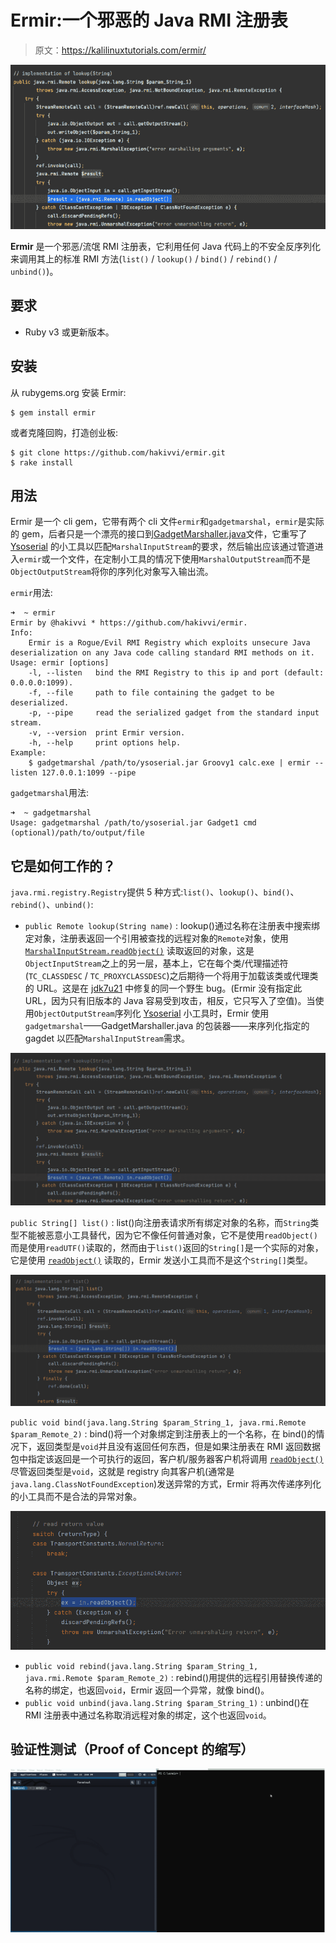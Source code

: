 # Ermir:一个邪恶的 Java RMI 注册表

> 原文：<https://kalilinuxtutorials.com/ermir/>

[![](img//ee2a2aeb76d6f06d97bf6817e607467f.png)](https://blogger.googleusercontent.com/img/b/R29vZ2xl/AVvXsEjs0PFlzsSnfe85aNQc_FShca44LCkQH_aHLc-TV-ZbtgA3TBczSYJYI2V2XETlue8F7CBBccQy1unuscXX5iAxieKRCjcpmBqTBnJ2KZhKMg_cVOYUggnzr_cVo9ooQK0UbKa0I29G6IWjnanM09o7kaGdnz1k2UBFon5dRxmECNRHxsmL6K0fDTdq/s728/Ermir.png)

**Ermir** 是一个邪恶/流氓 RMI 注册表，它利用任何 Java 代码上的不安全反序列化来调用其上的标准 RMI 方法(`list()` / `lookup()` / `bind()` / `rebind()` / `unbind()`)。

## 要求

*   Ruby v3 或更新版本。

## 安装

从 rubygems.org 安装 Ermir:

```
$ gem install ermir
```

或者克隆回购，打造创业板:

```
$ git clone https://github.com/hakivvi/ermir.git
$ rake install
```

## 用法

Ermir 是一个 cli gem，它带有两个 cli 文件`ermir`和`gadgetmarshal`，`ermir`是实际的 gem，后者只是一个漂亮的接口到[GadgetMarshaller.java](https://github.com/hakivvi/ermir/blob/main/helpers/gadgetmarshaller/GadgetMarshaller.java)文件，它重写了 [Ysoserial](https://github.com/frohoff/ysoserial) 的小工具以匹配`MarshalInputStream`的要求，然后输出应该通过管道进入`ermir`或一个文件，在定制小工具的情况下使用`MarshalOutputStream`而不是`ObjectOutputStream`将你的序列化对象写入输出流。

`ermir`用法:

```
➜  ~ ermir
Ermir by @hakivvi * https://github.com/hakivvi/ermir.
Info:
    Ermir is a Rogue/Evil RMI Registry which exploits unsecure Java deserialization on any Java code calling standard RMI methods on it.
Usage: ermir [options]
    -l, --listen   bind the RMI Registry to this ip and port (default: 0.0.0.0:1099).
    -f, --file     path to file containing the gadget to be deserialized.
    -p, --pipe     read the serialized gadget from the standard input stream.
    -v, --version  print Ermir version.
    -h, --help     print options help.
Example:
    $ gadgetmarshal /path/to/ysoserial.jar Groovy1 calc.exe | ermir --listen 127.0.0.1:1099 --pipe
```

`gadgetmarshal`用法:

```
➜  ~ gadgetmarshal
Usage: gadgetmarshal /path/to/ysoserial.jar Gadget1 cmd (optional)/path/to/output/file
```

## 它是如何工作的？

`java.rmi.registry.Registry`提供 5 种方式:`list()`、`lookup()`、`bind()`、`rebind()`、`unbind()`:

*   `public Remote lookup(String name)` : lookup()通过名称在注册表中搜索绑定对象，注册表返回一个引用被查找的远程对象的`Remote`对象，使用 [`MarshalInputStream.readObject()`](http://hg.openjdk.java.net/jdk8u/jdk8u/jdk/file/jdk8u232-ga/src/share/classes/sun/rmi/registry/RegistryImpl_Stub.java#l127) 读取返回的对象，这是`ObjectInputStream`之上的另一层，基本上，它在每个类/代理描述符(`TC_CLASSDESC` / `TC_PROXYCLASSDESC`)之后期待一个将用于加载该类或代理类的 URL。这是在 [jdk7u21](https://docs.oracle.com/javase/7/docs/technotes/guides/rmi/enhancements-7.html) 中修复的同一个野生 bug。(Ermir 没有指定此 URL，因为只有旧版本的 Java 容易受到攻击，相反，它只写入了空值)。当使用`ObjectOutputStream`序列化 [Ysoserial](https://github.com/frohoff/ysoserial) 小工具时，Ermir 使用`gadgetmarshal`——GadgetMarshaller.java 的包装器——来序列化指定的 gagdet 以匹配`MarshalInputStream`需求。

![](img//ac1569483d3e9f57cc50bdb32dc30b23.png)

`public String[] list()` : list()向注册表请求所有绑定对象的名称，而`String`类型不能被恶意小工具替代，因为它不像任何普通对象，它不是使用`readObject()`而是使用`readUTF()`读取的，然而由于`list()`返回的`String[]`是一个实际的对象，它是使用 [`readObject()`](http://hg.openjdk.java.net/jdk8u/jdk8u/jdk/file/jdk8u232-ga/src/share/classes/sun/rmi/registry/RegistryImpl_Stub.java#l95) 读取的，Ermir 发送小工具而不是这个`String[]`类型。

![](img//a79ebd8b5af45dcdd4347332f3dc017a.png)

`public void bind(java.lang.String $param_String_1, java.rmi.Remote $param_Remote_2)` : bind()将一个对象绑定到注册表上的一个名称，在 bind()的情况下，返回类型是`void`并且没有返回任何东西，但是如果注册表在 RMI 返回数据包中指定该返回是一个可执行的返回，客户机/服务器客户机将调用 [`readObject()`](https://hg.openjdk.java.net/jdk8u/jdk8u/jdk/file/tip/src/share/classes/sun/rmi/transport/StreamRemoteCall.java#l270) 尽管返回类型是`void`，这就是 registry 向其客户机(通常是`java.lang.ClassNotFoundException`)发送异常的方式，Ermir 将再次传递序列化的小工具而不是合法的异常对象。

![](img//a160abc4dfdd424f6fb57470b86d49c3.png)

*   `public void rebind(java.lang.String $param_String_1, java.rmi.Remote $param_Remote_2)` : rebind()用提供的远程引用替换传递的名称的绑定，也返回`void`，Ermir 返回一个异常，就像 bind()。
*   `public void unbind(java.lang.String $param_String_1)` : unbind()在 RMI 注册表中通过名称取消远程对象的绑定，这个也返回`void`。

## 验证性测试（Proof of Concept 的缩写）

![](img//4e2531eff4a024d024265d9cb8951848.png)